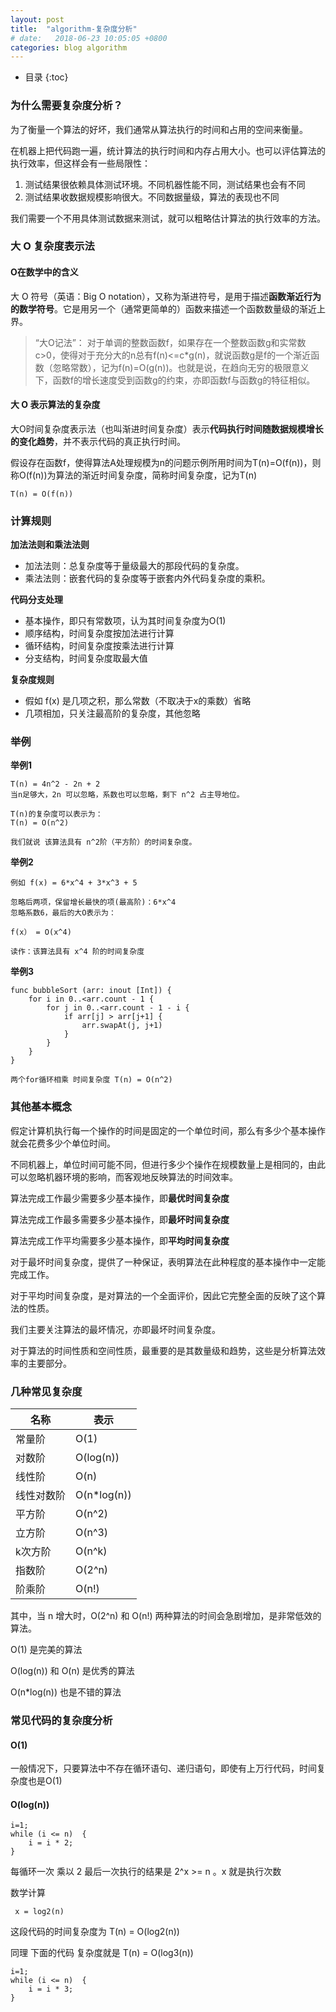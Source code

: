 ```yaml
---
layout: post
title:  "algorithm-复杂度分析"
# date:   2018-06-23 10:05:05 +0800
categories: blog algorithm
---
```


* 目录
{:toc}

### 为什么需要复杂度分析？

为了衡量一个算法的好坏，我们通常从算法执行的时间和占用的空间来衡量。

在机器上把代码跑一遍，统计算法的执行时间和内存占用大小。也可以评估算法的执行效率，但这样会有一些局限性：

1. 测试结果很依赖具体测试环境。不同机器性能不同，测试结果也会有不同
2. 测试结果收数据规模影响很大。不同数据量级，算法的表现也不同

我们需要一个不用具体测试数据来测试，就可以粗略估计算法的执行效率的方法。

### 大 O 复杂度表示法

#### O在数学中的含义

大 O 符号（英语：Big O notation），又称为渐进符号，是用于描述**函数渐近行为的数学符号**。它是用另一个（通常更简单的）函数来描述一个函数数量级的渐近上界。
 
> “大O记法”：
> 对于单调的整数函数f，如果存在一个整数函数g和实常数c>0，使得对于充分大的n总有f(n)<=c*g(n)，就说函数g是f的一个渐近函数（忽略常数），记为f(n)=O(g(n))。也就是说，在趋向无穷的极限意义下，函数f的增长速度受到函数g的约束，亦即函数f与函数g的特征相似。

#### 大 O 表示算法的复杂度

大O时间复杂度表示法（也叫渐进时间复杂度）表示**代码执行时间随数据规模增长的变化趋势**，并不表示代码的真正执行时间。

假设存在函数f，使得算法A处理规模为n的问题示例所用时间为T(n)=O(f(n))，则称O(f(n))为算法的渐近时间复杂度，简称时间复杂度，记为T(n)

    T(n) = O(f(n))

### 计算规则

**加法法则和乘法法则**

- 加法法则：总复杂度等于量级最大的那段代码的复杂度。
- 乘法法则：嵌套代码的复杂度等于嵌套内外代码复杂度的乘积。

**代码分支处理**
- 基本操作，即只有常数项，认为其时间复杂度为O(1)
- 顺序结构，时间复杂度按加法进行计算
- 循环结构，时间复杂度按乘法进行计算
- 分支结构，时间复杂度取最大值

**复杂度规则**
- 假如 f(x) 是几项之积，那么常数（不取决于x的乘数）省略
- 几项相加，只关注最高阶的复杂度，其他忽略

### 举例

**举例1**

    T(n) = 4n^2 - 2n + 2
    当n足够大，2n 可以忽略，系数也可以忽略，剩下 n^2 占主导地位。
    
    T(n)的复杂度可以表示为：
    T(n) = O(n^2)

    我们就说 该算法具有 n^2阶（平方阶）的时间复杂度。

**举例2**

    例如 f(x) = 6*x^4 + 3*x^3 + 5 

    忽略后两项，保留增长最快的项(最高阶)：6*x^4
    忽略系数6，最后的大O表示为：

    f(x） = O(x^4)

    读作：该算法具有 x^4 阶的时间复杂度

**举例3**

    func bubbleSort (arr: inout [Int]) {
        for i in 0..<arr.count - 1 {
            for j in 0..<arr.count - 1 - i {
                if arr[j] > arr[j+1] {
                    arr.swapAt(j, j+1)
                }
            }
        }
    }

    两个for循环相乘 时间复杂度 T(n) = O(n^2)

### 其他基本概念

假定计算机执行每一个操作的时间是固定的一个单位时间，那么有多少个基本操作就会花费多少个单位时间。

不同机器上，单位时间可能不同，但进行多少个操作在规模数量上是相同的，由此可以忽略机器环境的影响，而客观地反映算法的时间效率。

算法完成工作最少需要多少基本操作，即**最优时间复杂度**

算法完成工作最多需要多少基本操作，即**最坏时间复杂度**

算法完成工作平均需要多少基本操作，即**平均时间复杂度**


对于最坏时间复杂度，提供了一种保证，表明算法在此种程度的基本操作中一定能完成工作。

对于平均时间复杂度，是对算法的一个全面评价，因此它完整全面的反映了这个算法的性质。

我们主要关注算法的最坏情况，亦即最坏时间复杂度。

对于算法的时间性质和空间性质，最重要的是其数量级和趋势，这些是分析算法效率的主要部分。


### 几种常见复杂度

| 名称 | 表示 |
| ------ | ------ |
| 常量阶 | O(1) |
| 对数阶 | O(log(n)) |
| 线性阶 | O(n) |
| 线性对数阶 | O(n*log(n)) |
| 平方阶 | O(n^2) |
| 立方阶 | O(n^3) |
| k次方阶 | O(n^k) |
| 指数阶 | O(2^n) |
| 阶乘阶 | O(n!) |

其中，当 n 增大时，O(2^n) 和 O(n!) 两种算法的时间会急剧增加，是非常低效的算法。

O(1) 是完美的算法

O(log(n)) 和 O(n) 是优秀的算法

O(n*log(n)) 也是不错的算法

### 常见代码的复杂度分析

#### O(1)

一般情况下，只要算法中不存在循环语句、递归语句，即使有上万行代码，时间复杂度也是O(1)

#### O(log(n))

    i=1;
    while (i <= n)  {
        i = i * 2;
    }

每循环一次 乘以 2 最后一次执行的结果是  2^x >= n 。x 就是执行次数 

数学计算
    
     x = log2(n)

这段代码的时间复杂度为 T(n) = O(log2(n)) 

同理 下面的代码 复杂度就是 T(n) = O(log3(n)) 

    i=1;
    while (i <= n)  {
        i = i * 3;
    }
